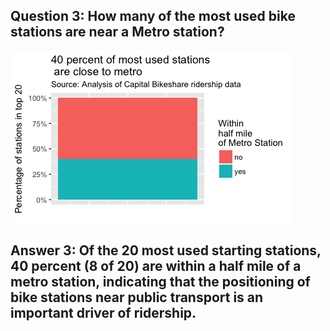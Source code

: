 ## Question 3: How many of the most used bike stations are near a Metro station?


![metro.png](plots/metro.png?raw=true "Title")


## Answer 3: Of the 20 most used starting stations, 40 percent (8 of 20) are within a half mile of a metro station, indicating that the positioning of bike stations near public transport is an important driver of ridership. 
